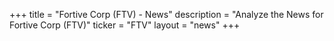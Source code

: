 +++
title = "Fortive Corp (FTV) - News"
description = "Analyze the News for Fortive Corp (FTV)"
ticker = "FTV"
layout = "news"
+++


